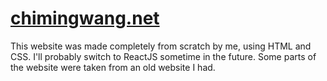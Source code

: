 # [chimingwang.net](https://www.chimingwang.net)

This website was made completely from scratch by me, using HTML and CSS. I'll probably switch to ReactJS sometime in the future.
Some parts of the website were taken from an old website I had.